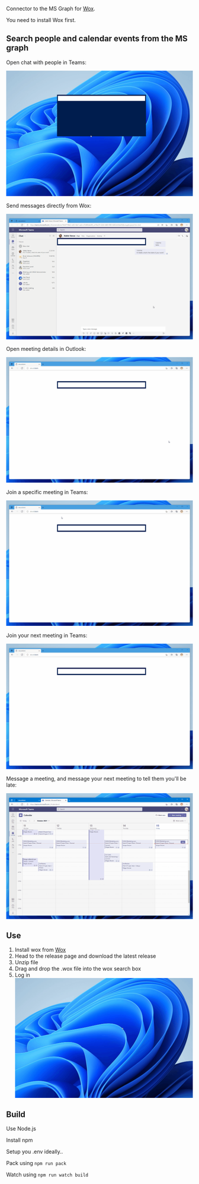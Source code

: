 Connector to the MS Graph for [Wox](http://www.wox.one/).

You need to install Wox first.

## Search people and calendar events from the MS graph

Open chat with people in Teams:

![](/img/open-chat.gif)

Send messages directly from Wox:

![](/img/sendmessage-oneonone.gif)

Open meeting details in Outlook:

![](/img/open-meeting.gif)

Join a specific meeting in Teams:

![](/img/join-meeting.gif)

Join your next meeting in Teams:

![](/img/join-next-meeting.gif)

Message a meeting, and message your next meeting to tell them you'll be late:

![](/img/message-next-meeting.gif)

## Use

1. Install wox from [Wox](http://www.wox.one/)
2. Head to the release page and download the latest release
3. Unzip file
4. Drag and drop the .wox file into the wox search box
5. Log in
  ![](/img/login.gif)

## Build

Use Node.js

Install npm

Setup you .env ideally..

Pack using `npm run pack`

Watch using `npm run watch build`